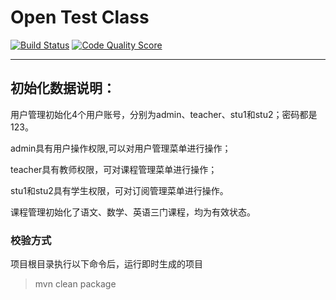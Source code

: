 # Open Test Class
[![Build Status](https://github.com/alaahong/open_test_class/workflows/CI/badge.svg)](https://github.com/alaahong/open_test_class)
[![Code Quality Score](https://www.code-inspector.com/project/4050/score/svg)](https://www.code-inspector.com/project/4050/score/svg)

------

## 初始化数据说明：
用户管理初始化4个用户账号，分别为admin、teacher、stu1和stu2；密码都是123。
<p>admin具有用户操作权限,可以对用户管理菜单进行操作；</p>
<p>teacher具有教师权限，可对课程管理菜单进行操作；</p>
<p>stu1和stu2具有学生权限，可对订阅管理菜单进行操作。</p>
 课程管理初始化了语文、数学、英语三门课程，均为有效状态。

### 校验方式
项目根目录执行以下命令后，运行即时生成的项目
> mvn clean package
 
